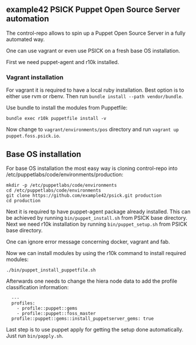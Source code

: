 ## example42 PSICK Puppet Open Source Server automation

The control-repo allows to spin up a Puppet Open Source Server in a fully automated way.

One can use vagrant or even use PSICK on a fresh base OS installation.

First we need puppet-agent and r10k installed.

### Vagrant installation

For vagrant it is required to have a local ruby installation. Best option is to either use rvm or rbenv. Then run ```bundle install --path vendor/bundle```.

Use bundle to install the modules from Puppetfile:

    bundle exec r10k puppetfile install -v

Now change to ```vagrant/environments/pos``` directory and run ```vagrant up puppet.foss.psick.io```.

## Base OS installation

For base OS installation the most easy way is cloning control-repo into /etc/puppetlabs/code/environments/production:

    mkdir -p /etc/puppetlabs/code/environments
    cd /etc/puppetlabs/code/environments
    git clone https://github.com/example42/psick.git production
    cd production

Next it is required tp have puppet-agent package already installed. This can be achieved by running ```bin/puppet_install.sh``` from PSICK base directory.
Next we need r10k installation by running ```bin/puppet_setup.sh``` from PSICK base directory.

One can ignore error message concerning docker, vagrant and fab.

Now we can install modules by using the r10k command to install required modules:

    ./bin/puppet_install_puppetfile.sh

Afterwards one needs to change the hiera node data to add the profile classification information:

      ---
      profiles:
        - profile::puppet::gems
        - profile::puppet::foss_master
      profile::puppet::gems::install_puppetserver_gems: true

Last step is to use puppet apply for getting the setup done automatically. Just run ```bin/papply.sh```.

